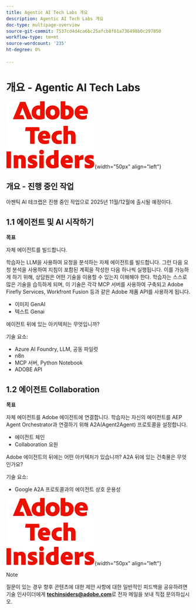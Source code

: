 ```yaml
---
title: Agentic AI Tech Labs 개요
description: Agentic AI Tech Labs 개요
doc-type: multipage-overview
source-git-commit: 7537cd4d4ca6bc25afcb8f61a736498b0c297850
workflow-type: tm+mt
source-wordcount: '235'
ht-degree: 0%

---
```


# 개요 - Agentic AI Tech Labs

![기술 내부자](./assets/images/techinsiders.png){width="50px" align="left"}

## 개요 - 진행 중인 작업

아젠틱 AI 테크랩은 진행 중인 작업으로 2025년 11월/12월에 출시될 예정이다.

## 1.1 에이전트 및 AI 시작하기

**목표**

자체 에이전트를 빌드합니다.

학습자는 LLM을 사용하여 요청을 분석하는 자체 에이전트를 빌드합니다. 그런 다음 요청 분석을 사용하여 지침이 포함된 계획을 작성한 다음 하나씩 실행됩니다. 이를 가능하게 하기 위해, 상담원은 어떤 기술을 이용할 수 있는지 이해해야 한다. 학습자는 스스로 많은 기술을 습득하게 되며, 이 기술은 각각 MCP 서버를 사용하여 구축되고 Adobe Firefly Services, Workfront Fusion 등과 같은 Adobe 제품 API를 사용하게 됩니다.

- 이미지 GenAI
- 텍스트 Genai

에이전트 뒤에 있는 아키텍처는 무엇입니까?

기술 요소:

- Azure AI Foundry, LLM, 공동 파일럿
- n8n
- MCP 서버, Python Notebook
- ADOBE API

## 1.2 에이전트 Collaboration

**목표**

자체 에이전트를 Adobe 에이전트에 연결합니다. 학습자는 자신의 에이전트를 AEP Agent Orchestrator과 연결하기 위해 A2A(Agent2Agent) 프로토콜을 설정합니다.

- 에이전트 체인
- Collaboration 요원

Adobe 에이전트의 뒤에는 어떤 아키텍처가 있습니까?
A2A 뒤에 있는 건축물은 무엇인가요?

기술 요소:

- Google A2A 프로토콜과의 에이전트 상호 운용성

![기술 내부자](./assets/images/techinsiders.png){width="50px" align="left"}

>[!NOTE]
>
>질문이 있는 경우 향후 콘텐츠에 대한 제안 사항에 대한 일반적인 피드백을 공유하려면 기술 인사이더에게 **techinsiders@adobe.com**&#x200B;로 전자 메일을 보내 직접 문의하십시오.
